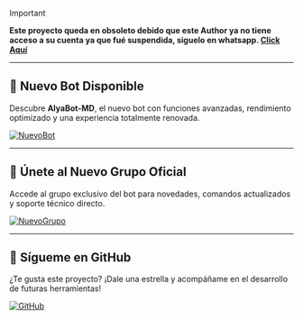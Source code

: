 > [!IMPORTANT]
> **Este proyecto queda en obsoleto debido que este Author ya no tiene acceso a su cuenta ya que fué suspendida, siguelo en whatsapp. [Click Aquí](https://stellarwa.xyz/channel)**

---

## 🚀 Nuevo Bot Disponible

Descubre **AlyaBot-MD**, el nuevo bot con funciones avanzadas, rendimiento optimizado y una experiencia totalmente renovada.

[![NuevoBot](https://img.shields.io/badge/Nuevo-Bot-ff69b4?style=for-the-badge&logo=github&logoColor=white)](https://github.com/DevAlexJs/AlyaBot-MD)

---

## 🐞 Únete al Nuevo Grupo Oficial

Accede al grupo exclusivo del bot para novedades, comandos actualizados y soporte técnico directo.

[![NuevoGrupo](https://img.shields.io/badge/Nuevo-Grupo-ff69b4?style=for-the-badge&logo=whatsapp&logoColor=white)](https://stellarwa.xyz/stellar)

---

## 🌟 Sígueme en GitHub

¿Te gusta este proyecto? ¡Dale una estrella y acompáñame en el desarrollo de futuras herramientas!

[![GitHub](https://img.shields.io/badge/Sígueme-en%20GitHub-24292e?style=for-the-badge&logo=github&logoColor=white)](https://github.com/DevAlexJs)